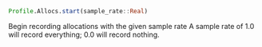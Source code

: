 ```julia
Profile.Allocs.start(sample_rate::Real)
```

Begin recording allocations with the given sample rate A sample rate of 1.0 will record everything; 0.0 will record nothing.
